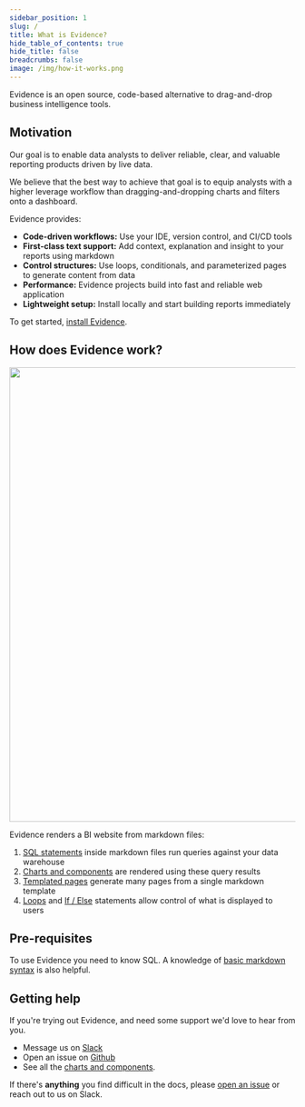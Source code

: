```yaml
---
sidebar_position: 1
slug: /
title: What is Evidence?
hide_table_of_contents: true
hide_title: false
breadcrumbs: false
image: /img/how-it-works.png
---
```


Evidence is an open source, code-based alternative to drag-and-drop business intelligence tools.

## Motivation

Our goal is to enable data analysts to deliver reliable, clear, and valuable reporting products driven by live data.

We believe that the best way to achieve that goal is to equip analysts with a higher leverage workflow than dragging-and-dropping charts and filters onto a dashboard.

Evidence provides:

- **Code-driven workflows:** Use your IDE, version control, and CI/CD tools
- **First-class text support:** Add context, explanation and insight to your reports using markdown
- **Control structures:** Use loops, conditionals, and parameterized pages to generate content from data
- **Performance:** Evidence projects build into fast and reliable web application
- **Lightweight setup:** Install locally and start building reports immediately

To get started, [install Evidence](/getting-started/install-evidence).

## How does Evidence work?

<img src='/img/how-it-works.png' width="800px"/>

Evidence renders a BI website from markdown files:

1. [SQL statements](core-concepts/queries) inside markdown files run queries against your data warehouse
1. [Charts and components](core-concepts/components) are rendered using these query results
1. [Templated pages](core-concepts/templated-pages) generate many pages from a single markdown template
1. [Loops](core-concepts/loops) and [If / Else](core-concepts/if-else) statements allow control of what is displayed to users

## Pre-requisites

To use Evidence you need to know SQL. A knowledge of [basic markdown syntax](markdown) is also helpful.

## Getting help

If you're trying out Evidence, and need some support we'd love to hear from you.

- Message us on <a href='https://slack.evidence.dev' target="_blank">Slack</a>
- Open an issue on <a href='https://github.com/evidence-dev/evidence' target="_blank">Github</a>
- See all the <a href="https://docs.evidence.dev/components/all-components" target="_blank">charts and components</a>.

If there's **anything** you find difficult in the docs, please [open an issue](https://github.com/evidence-dev/evidence/issues/new/choose) or reach out to us on Slack.
